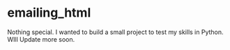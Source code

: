 # emailing_html
Nothing special. I wanted to build a small project to test my skills in Python.
WIll Update more soon.
